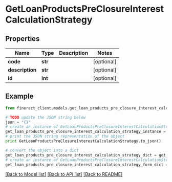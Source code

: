 # GetLoanProductsPreClosureInterestCalculationStrategy


## Properties

Name | Type | Description | Notes
------------ | ------------- | ------------- | -------------
**code** | **str** |  | [optional] 
**description** | **str** |  | [optional] 
**id** | **int** |  | [optional] 

## Example

```python
from fineract_client.models.get_loan_products_pre_closure_interest_calculation_strategy import GetLoanProductsPreClosureInterestCalculationStrategy

# TODO update the JSON string below
json = "{}"
# create an instance of GetLoanProductsPreClosureInterestCalculationStrategy from a JSON string
get_loan_products_pre_closure_interest_calculation_strategy_instance = GetLoanProductsPreClosureInterestCalculationStrategy.from_json(json)
# print the JSON string representation of the object
print GetLoanProductsPreClosureInterestCalculationStrategy.to_json()

# convert the object into a dict
get_loan_products_pre_closure_interest_calculation_strategy_dict = get_loan_products_pre_closure_interest_calculation_strategy_instance.to_dict()
# create an instance of GetLoanProductsPreClosureInterestCalculationStrategy from a dict
get_loan_products_pre_closure_interest_calculation_strategy_form_dict = get_loan_products_pre_closure_interest_calculation_strategy.from_dict(get_loan_products_pre_closure_interest_calculation_strategy_dict)
```
[[Back to Model list]](../README.md#documentation-for-models) [[Back to API list]](../README.md#documentation-for-api-endpoints) [[Back to README]](../README.md)


